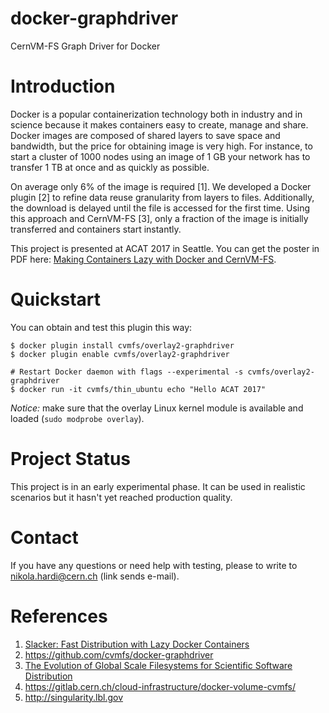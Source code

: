 # docker-graphdriver
CernVM-FS Graph Driver for Docker

# Introduction

Docker is a popular containerization technology both in industry and in science
because it makes containers easy to create, manage and share. Docker images are
composed of shared layers to save space and bandwidth, but the price for
obtaining image is very high. For instance, to start a cluster of 1000 nodes
using an image of 1 GB your network has to transfer 1 TB at once and as quickly
as possible.

On average only 6% of the image is required [1]. We developed a Docker plugin
[2] to refine data reuse granularity from layers to files. Additionally, the
download is delayed until the file is accessed for the first time. Using this
approach and CernVM-FS [3], only a fraction of the image is initially
transferred and containers start instantly.

This project is presented at ACAT 2017 in Seattle. You can get the poster in PDF
here: [Making Containers Lazy with Docker and CernVM-FS](https://cernbox.cern.ch/index.php/s/ztVY6EgRua5IxIj).

# Quickstart

You can obtain and test this plugin this way:

```
$ docker plugin install cvmfs/overlay2-graphdriver
$ docker plugin enable cvmfs/overlay2-graphdriver

# Restart Docker daemon with flags --experimental -s cvmfs/overlay2-graphdriver
$ docker run -it cvmfs/thin_ubuntu echo "Hello ACAT 2017"
```

*Notice:* make sure that the overlay Linux kernel module is available and loaded
(`sudo modprobe overlay`).

# Project Status

This project is in an early experimental phase. It can be used in realistic
scenarios but it hasn't yet reached production quality.

# Contact

If you have any questions or need help with testing, please to write to
nikola.hardi@cern.ch (link sends e-mail).

# References

  1. [Slacker: Fast Distribution with Lazy Docker Containers](https://www.usenix.org/node/194431)
  2. https://github.com/cvmfs/docker-graphdriver
  3. [The Evolution of Global Scale Filesystems for Scientific Software Distribution](http://ieeexplore.ieee.org/document/7310920/?arnumber=7310920)
  4. https://gitlab.cern.ch/cloud-infrastructure/docker-volume-cvmfs/
  5. http://singularity.lbl.gov
